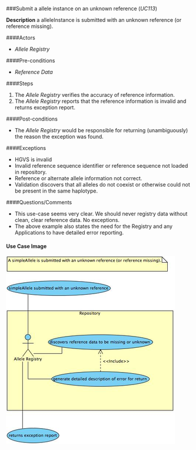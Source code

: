 ###Submit a allele instance on an unknown reference (*UC113*)

**Description**
a alleleInstance is submitted with an unknown reference (or reference missing).

####Actors
- *Allele Registry*

####Pre-conditions
- *Reference Data*

####Steps
1. The *Allele Registry* verifies the accuracy of reference information.
2. The *Allele Registry* reports that the reference information is invalid and returns exception report.

####Post-conditions
- The *Allele Registry* would be responsible for returning (unambiguously) the reason the exception was found.

####Exceptions
- HGVS is invalid
- Invalid reference sequence identifier or reference sequence not loaded in repository.
- Reference or alternate allele information not correct.
- Validation discovers that all alleles do not coexist or otherwise could not be present in the same haplotype.

####Questions/Comments
- This use-case seems very clear.  We should never registry data without clean, clear reference data. No exceptions.
- The above example also states the need for the Registry and any Applications to have detailed error reporting.

#### Use Case Image

![logo](https://github.com/clingen-data-model/allele-registry/blob/master/images/UC113.jpg)
